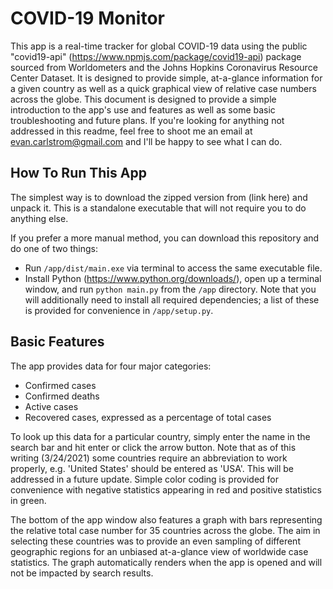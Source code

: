 # COVID-19 Monitor
This app is a real-time tracker for global COVID-19 data using the public "covid19-api" (https://www.npmjs.com/package/covid19-api) package sourced from Worldometers and the Johns Hopkins Coronavirus Resource Center Dataset. It is designed to provide simple, at-a-glance information for a given country as well as a quick graphical view of relative case numbers across the globe. This document is designed to provide a simple introduction to the app's use and features as well as some basic troubleshooting and future plans. If you're looking for anything not addressed in this readme, feel free to shoot me an email at evan.carlstrom@gmail.com and I'll be happy to see what I can do.

## How To Run This App
The simplest way is to download the zipped version from (link here) and unpack it. This is a standalone executable that will not require you to do anything else.

If you prefer a more manual method, you can download this repository and do one of two things:

- Run `/app/dist/main.exe` via terminal to access the same executable file.
- Install Python (https://www.python.org/downloads/), open up a terminal window, and run `python main.py` from the `/app` directory. Note that you will additionally need to install all required dependencies; a list of these is provided for convenience in `/app/setup.py`.

## Basic Features

The app provides data for four major categories:

- Confirmed cases
- Confirmed deaths
- Active cases
- Recovered cases, expressed as a percentage of total cases

To look up this data for a particular country, simply enter the name in the search bar and hit enter or click the arrow button. Note that as of this writing (3/24/2021) some countries require an abbreviation to work properly, e.g. 'United States' should be entered as 'USA'. This will be addressed in a future update. Simple color coding is provided for convenience with negative statistics appearing in red and positive statistics in green.

The bottom of the app window also features a graph with bars representing the relative total case number for 35 countries across the globe. The aim in selecting these countries was to provide an even sampling of different geographic regions for an unbiased at-a-glance view of worldwide case statistics. The graph automatically renders when the app is opened and will not be impacted by search results.
